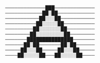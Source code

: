 
─────────────███─────────────
────────────██░██────────────
───────────██░░░██───────────
──────────██░░░░░██──────────
─────────██░░░░░░░██─────────
────────██░░░░░░░░░██────────
───────███████████████───────
──────██░██───────██░██──────
─────██░░░██─────██░░░██─────
────██░░░░░██───██░░░░░██────



